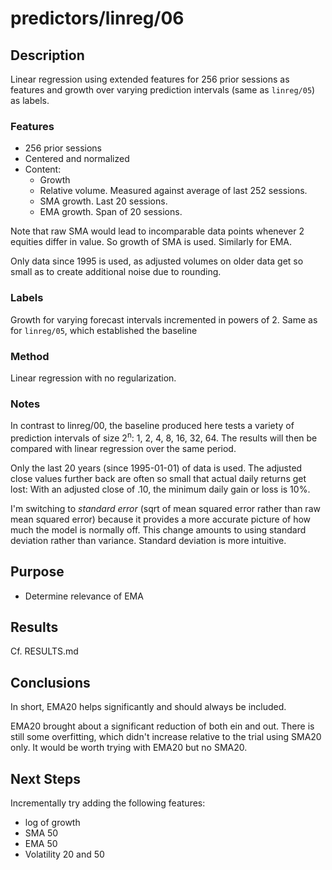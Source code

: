predictors/linreg/06
===
Description
--
Linear regression using extended features for
256 prior sessions as features and growth over varying prediction
intervals (same as `linreg/05`) as labels.

### Features

-   256 prior sessions
-   Centered and normalized
-   Content:
    -   Growth
    -   Relative volume. Measured against average of last 252 sessions.
    -   SMA growth. Last 20 sessions.
    -   EMA growth. Span of 20 sessions.
   
Note that raw SMA would lead to incomparable data points whenever
2 equities differ in value. So growth of SMA is used. Similarly for EMA.

Only data since 1995 is used, as adjusted volumes on older data get so
small as to create additional noise due to rounding.

### Labels
Growth for varying forecast intervals incremented in powers of 2.
Same as for `linreg/05`, which established the baseline

### Method
Linear regression with no regularization.

### Notes
In contrast to linreg/00, the baseline produced here tests
a variety of prediction intervals of size 2<sup>n</sup>: 1, 2, 4, 8, 16, 32, 64.
The results will then be compared with linear regression over
the same period.

Only the last 20 years (since 1995-01-01) of data is used. The 
adjusted close values further back are often so small that actual
daily returns get lost: With an adjusted close of .10, the minimum
daily gain or loss is 10%.

I'm switching to *standard error* (sqrt of mean squared error rather
than raw mean squared error) because it provides a more accurate picture
of how much the model is normally off. This change amounts to using standard deviation
rather than variance. Standard deviation is more intuitive.

Purpose
---
-   Determine relevance of EMA

Results
--
Cf. RESULTS.md

Conclusions
--
In short, EMA20 helps significantly and should always be included.

EMA20 brought about a significant reduction of both ein and out. There is
still some overfitting, which didn't increase relative to the trial using
SMA20 only. It would be worth trying with EMA20 but no SMA20.

Next Steps
--
Incrementally try adding the following features:
-   log of growth
-   SMA 50
-   EMA 50
-   Volatility 20 and 50
